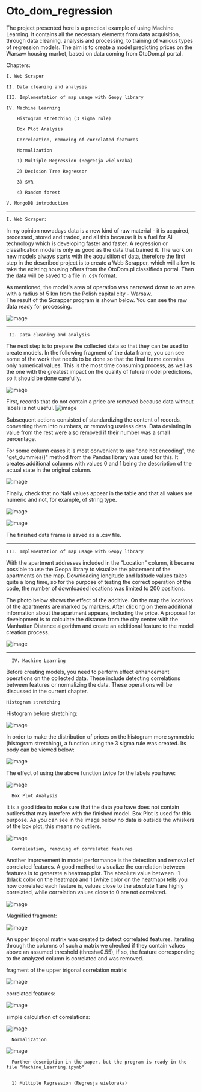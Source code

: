 # Oto_dom_regression
  The project presented here is a practical example of using Machine Learning. It contains all the necessary elements from data acquisition, through data cleaning, analysis and processing, to training of various types of regression models. The aim is to create a model predicting prices on the Warsaw housing market, based on data coming from OtoDom.pl portal.

Chapters:

    I. Web Scraper

    II. Data cleaning and analysis
  
    III. Implementation of map usage with Geopy library

    IV. Machine Learning

        Histogram stretching (3 sigma rule)
        
        Box Plot Analysis
        
        Correleation, removing of correlated features
        
        Normalization

        1) Multiple Regression (Regresja wieloraka)
  
        2) Decision Tree Regressor
  
        3) SVR
        
        4) Random forest

    V. MongoDB introduction

________________________________________________________________________________________________________________
    I. Web Scraper:
 
In my opinion nowadays data is a new kind of raw material - it is acquired, processed, stored and traded, and all this because it is a fuel for AI technology which is developing faster and faster. A regression or classification model is only as good as the data that trained it. The work on new models always starts with the acquisition of data, therefore the first step in the described project is to create a Web Scrapper, which will allow to take the existing housing offers from the OtoDom.pl classifieds portal. Then the data will be saved to a file in .csv format.
  
As mentioned, the model's area of operation was narrowed down to an area with a radius of 5 km from the Polish capital city - Warsaw.   
The result of the Scrapper program is shown below. You can see the raw data ready for processing.

![image](https://user-images.githubusercontent.com/83005003/164995134-a50d93d8-0c01-46f4-9cf5-f1dbdabfb34b.png)

__________________________________________________________________________________________________________________
     II. Data cleaning and analysis
  
The next step is to prepare the collected data so that they can be used to create models. In the following fragment of the data frame, you can see some of the work that needs to be done so that the final frame contains only numerical values. This is the most time consuming process, as well as the one with the greatest impact on the quality of future model predictions, so it should be done carefully.
 
![image](https://user-images.githubusercontent.com/83005003/168078902-c85b432c-9473-4c81-9f11-bd32c1da497c.png)

First, records that do not contain a price are removed because data without labels is not useful.
![image](https://user-images.githubusercontent.com/83005003/168093603-2665dc09-28b1-4725-8b76-8ed1b8380037.png)

Subsequent actions consisted of standardizing the content of records, converting them into numbers, or removing useless data. Data deviating in value from the rest were also removed if their number was a small percentage.

For some column cases it is most convenient to use "one hot encoding", the "get_dummies()" method from the Pandas library was used for this. It creates additional columns with values 0 and 1 being the description of the actual state in the original column. 

![image](https://user-images.githubusercontent.com/83005003/168099681-d28b41de-4d64-4173-bb5e-44f62f15e9ce.png)

Finally, check that no NaN values appear in the table and that all values are numeric and not, for example, of string type.

![image](https://user-images.githubusercontent.com/83005003/168100372-58125c48-e8e2-4674-85de-4c110beaa602.png)

![image](https://user-images.githubusercontent.com/83005003/168100501-50fe1757-1cd9-48e3-8647-bfcd1afba1f7.png)

The finished data frame is saved as a .csv file.

_____________________________________________________________________________________________________________________
    III. Implementation of map usage with Geopy library

With the apartment addresses included in the "Location" column, it became possible to use the Geopa library to visualize the placement of the apartments on the map.
Downloading longitude and latitude values takes quite a long time, so for the purpose of testing the correct operation of the code, the number of downloaded locations was limited to 200 positions.

The photo below shows the effect of the additive. On the map the locations of the apartments are marked by markers. After clicking on them additional information about the apartment appears, including the price. A proposal for development is to calculate the distance from the city center with the Manhattan Distance algorithm and create an additional feature to the model creation process.


![image](https://user-images.githubusercontent.com/83005003/168292058-d101789c-fdbd-4cc5-b866-ecc96c66456d.png)



__________________________________________________________________________________________________________________
      IV. Machine Learning


Before creating models, you need to perform effect enhancement operations on the collected data. These include detecting correlations between features or normalizing the data. These operations will be discussed in the current chapter.

    Histogram stretching
    
Histogram before stretching:

![image](https://user-images.githubusercontent.com/83005003/168494307-23c3ca35-9ee6-4f43-84e5-0fee0d5c70d5.png)


In order to make the distribution of prices on the histogram more symmetric (histogram stretching), a function using the 3 sigma rule was created. Its body can be viewed below:

![image](https://user-images.githubusercontent.com/83005003/168494416-71624b6d-1d1c-4a76-b2c1-3cb6d4f4def9.png)

The effect of using the above function twice for the labels you have:

![image](https://user-images.githubusercontent.com/83005003/168494439-d2697266-f131-45be-8baf-d99b50698d4e.png)


      Box Plot Analysis
      
It is a good idea to make sure that the data you have does not contain outliers that may interfere with the finished model. Box Plot is used for this purpose. As you can see in the image below no data is outside the whiskers of the box plot, this means no outliers.

![image](https://user-images.githubusercontent.com/83005003/168494587-4e7ca685-81ac-40d8-8816-f1cf5f244ac9.png)


      Correleation, removing of correlated features
      

Another improvement in model performance is the detection and removal of correlated features. A good method to visualize the correlation between features is to generate a heatmap plot. The absolute value between -1 (black color on the heatmap) and 1 (white color on the heatmap) tells you how correlated each feature is, values close to the absolute 1 are highly correlated, while correlation values close to 0 are not correlated.

![image](https://user-images.githubusercontent.com/83005003/168494722-c9cd4d8c-a29f-463b-b281-cb2f75e69d9d.png)

Magnified fragment:

![image](https://user-images.githubusercontent.com/83005003/168494780-633b17d7-8fc4-435b-9522-1e364312a253.png)


An upper trigonal matrix was created to detect correlated features. Iterating through the columns of such a matrix we checked if they contain values above an assumed threshold (thresh=0.55), if so, the feature corresponding to the analyzed column is correlated and was removed.

fragment of the upper trigonal correlation matrix:

![image](https://user-images.githubusercontent.com/83005003/168495260-307448a2-aabb-4814-8448-898ee39951ae.png)


correlated features:

![image](https://user-images.githubusercontent.com/83005003/168495295-06dd16ee-43bf-45d3-8bd5-7039c460774f.png)

simple calculation of correlations:

![image](https://user-images.githubusercontent.com/83005003/168495319-c81a0bea-f10e-473e-9987-d893dfd77422.png)


      Normalization
 
 ![image](https://user-images.githubusercontent.com/83005003/168495415-e38e19e3-0c06-443a-81c5-18b1aed26580.png)


      Further description in the paper, but the program is ready in the file "Machine_Learning.ipynb"


      1) Multiple Regression (Regresja wieloraka)
      
      
